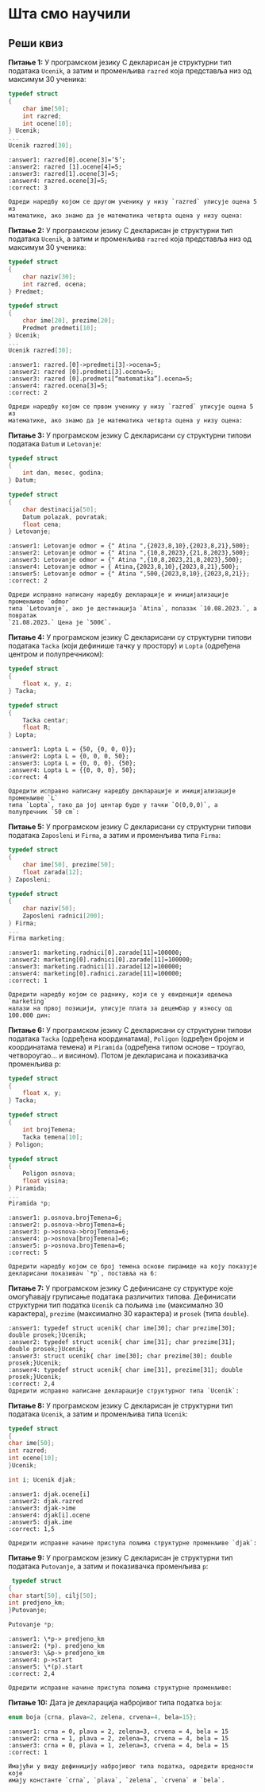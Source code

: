 # Шта смо научили
## Реши квиз
**Питање 1:**
У програмском језику С декларисан је структурни тип података `Ucenik`,
а затим и променљива `razred` која представља низ од максимум 30 ученика:

```c
typedef struct
{
    char ime[50];
    int razred;
    int ocene[10];
} Ucenik; 
...
Ucenik razred[30];
```
```{mchoice}
:answer1: razred[0].ocene[3]=’5’; 
:answer2: razred [1].ocene[4]=5;
:answer3: razred[1].ocene[3]=5;
:answer4: razred.ocene[3]=5;
:correct: 3

Одреди наредбу којом се другом ученику у низу `razred` уписује оцена 5 из
математике, ако знамо да је математика четврта оцена у низу оцена:
```
**Питање 2:**
У програмском језику С декларисан је структурни тип података `Ucenik`,
а затим и променљива `razred` која представља низ од максимум 30 ученика:

```c
typedef struct
{
    char naziv[30];
    int razred, ocena;
} Predmet;

typedef struct
{
    char ime[20], prezime[20];
    Predmet predmeti[10];
} Ucenik;
...
Ucenik razred[30];
```

```{mchoice}
:answer1: razred.[0]->predmeti[3]->ocena=5;
:answer2: razred [0].predmeti[3].ocena=5;
:answer3: razred [0].predmeti[“matematika”].ocena=5;
:answer4: razred.ocena[3]=5;
:correct: 2

Одреди наредбу којом се првом ученику у низу `razred` уписује оцена 5 из
математике, ако знамо да је математика четврта оцена у низу оцена:
```
**Питање 3:**
У програмском језику C декларисани су структурни типови података
`Datum` и `Letovanje`:

```c
typedef struct
{
    int dan, mesec, godina;
} Datum;

typedef struct
{
    char destinacija[50];
    Datum polazak, povratak;
    float cena;
} Letovanje;
```
```{mchoice}
:answer1: Letovanje odmor = {" Atina ",{2023,8,10},{2023,8,21},500};
:answer2: Letovanje odmor = {" Atina ",{10,8,2023},{21,8,2023},500};
:answer3: Letovanje odmor = {" Atina ",{10,8,2023,21,8,2023},500};
:answer4: Letovanje odmor = { Atina,{2023,8,10},{2023,8,21},500};
:answer5: Letovanje odmor = {" Atina ",500,{2023,8,10},{2023,8,21}};
:correct: 2

Одреди исправно написану наредбу декларације и иницијализације променљиве `odmor`
типа `Letovanje`, ако је дестинација `Atina`, полазак `10.08.2023.`, а повратак
`21.08.2023.` Цена је `500€`.
```
**Питање 4:**
У програмском језику C декларисани су структурни типови података `Tacka`
(који дефинише тачку у простору) и `Lopta` (одређена центром и полупречником):

```c
typedef struct
{
    float x, y, z;
} Tacka;

typedef struct
{
    Tacka centar;
    float R;
} Lopta;
```

```{mchoice}
:answer1: Lopta L = {50, {0, 0, 0}};
:answer2: Lopta L = {0, 0, 0, 50};
:answer3: Lopta L = {0, 0, 0}, {50};
:answer4: Lopta L = {{0, 0, 0}, 50};
:correct: 4

Одредити исправно написану наредбу декларације и иницијализације променљиве `L`
типа `Lopta`, тако да јој центар буде у тачки `О(0,0,0)`, а полупречник `50 cm`:
```

**Питање 5:**
У програмском језику C декларисани су структурни типови података
`Zaposleni` и `Firma`, а затим и променљива типа `Firma`:

```c
typedef struct
{
    char ime[50], prezime[50];
    float zarada[12];
} Zaposleni;

typedef struct
{
    char naziv[50];
    Zaposleni radnici[200];
} Firma;
...
Firma marketing;
```

```{mchoice}
:answer1: marketing.radnici[0].zarade[11]=100000;
:answer2: marketing[0].radnici[0].zarade[11]=100000;
:answer3: marketing.radnici[1].zarade[12]=100000;
:answer4: marketing[0].radnici.zarade[11]=100000;
:correct: 1

Одредити наредбу којом се раднику, који се у евиденцији одељења `marketing`
налази на првој позицији, уписује плата за децембар у износу од 100.000 дин:
```

**Питање 6:**
У програмском језику C декларисани су структурни типови података `Tacka`
(одређена координатама), `Poligon` (одређен бројем и координатама темена) и `Piramida`
(одређена типом основе – троугао, четвороугао... и висином). Потом је декларисана и
показивачка променљива  p:

```c
typedef struct
{
    float x, y;
} Tacka;

typedef struct
{
    int brojTemena;
    Tacka temena[10];
} Poligon;

typedef struct
{
    Poligon osnova;
    float visina;
} Piramida;
...
Piramida *p;
```
```{mchoice}
:answer1: p.osnova.brojTemena=6;
:answer2: p.osnova->brojTemena=6;
:answer3: p->osnova->brojTemena=6;
:answer4: p->osnova[brojTemena]=6;
:answer5: p->osnova.brojTemena=6;
:correct: 5

Одредити наредбу којом се број темена основе пирамиде на коју показује
декларисани показивач `*p`, поставља на 6:
```
**Питање 7:**
У програмском језику С дефинисане су структуре које омогућавају груписање података
различитих типова. Дефинисати структурни тип податка `Ucenik` са пољима `ime`
(максимално 30 карактера), `prezime` (максимално 30 карактера) и `prosek` (типа
`double`). 
```{mchoice}
:answer1: typedef struct ucenik{ char ime[30]; char prezime[30]; double prosek;}Ucenik;
:answer2: typedef struct ucenik{ char ime[31]; char prezime[31]; double prosek;}Ucenik;
:answer3: struct ucenik{ char ime[30]; char prezime[30]; double prosek;}Ucenik;
:answer4: typedef struct ucenik{ char ime[31], prezime[31]; double prosek;}Ucenik;
:correct: 2,4
Одредити исправно написане декларације структурног типа `Ucenik`:
```
**Питање 8:**
У програмском језику C декларисан је структурни тип података `Ucenik`,
а затим и променљива типа `Ucenik`:

```c
typedef struct
{
char ime[50];
int razred;
int ocene[10];
}Ucenik; 

int i; Ucenik djak;
```

```{mchoice}
:answer1: djak.ocene[i]
:answer2: djak.razred
:answer3: djak->ime
:answer4: djak[i].ocene
:answer5: djak.ime
:correct: 1,5

Одредити исправне начине приступа пољима структурне променљиве `djak`:
```

**Питање 9:**
У програмском језику C декларисан је структурни тип података `Putovanje`,
а затим и показивачка променљива `p`:

```c
 typedef struct
{
char start[50], cilj[50];
int predjeno_km;
}Putovanje; 

Putovanje *p;
```
```{mchoice}
:answer1: \*p-> predjeno_km
:answer2: (*p). predjeno_km
:answer3: \&p-> predjeno_km
:answer4: p->start
:answer5: \*(p).start
:correct: 2,4

Одредити исправне начине приступа пољима структурне променљиве:
```
**Питање 10:**
Дата је декларација набројивог типа податка `boja`:

```c
enum boja {crna, plava=2, zelena, crvena=4, bela=15};
```
```{mchoice}
:answer1: crna = 0, plava = 2, zelena=3, crvena = 4, bela = 15
:answer2: crna = 1, plava = 2, zelena=3, crvena = 4, bela = 15
:answer3: crna = 0, plava = 1, zelena=3, crvena = 4, bela = 15
:correct: 1

Имајући у виду дефиницију набројивог типа податка, одредити вредности које
имају константе `crna`, `plava`, `zelena`, `crvena` и `bela`.
```
